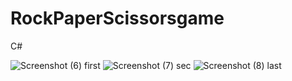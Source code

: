 # RockPaperScissorsgame
C#

![Screenshot (6) first](https://github.com/TerranceFinleyZ/RockPaperScissorsgame/assets/112042894/ca0b3873-c3d9-44ab-8893-8198495ec8a3)
![Screenshot (7) sec](https://github.com/TerranceFinleyZ/RockPaperScissorsgame/assets/112042894/a56bd85c-1fe8-41e2-881b-762b5f4eb114)
![Screenshot (8) last](https://github.com/TerranceFinleyZ/RockPaperScissorsgame/assets/112042894/9e88c45b-c002-413b-bf6b-aa4d692c989b)
